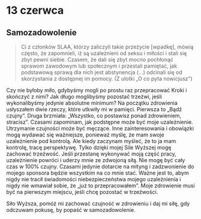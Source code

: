 
# 13 czerwca

## Samozadowolenie

> Ci z członków SLAA, którzy zaliczyli takie przeżycie [wpadkę], mówią często, że zapomnieli, iż są uzależnieni od seksu i miłości i stali się zbyt pewni siebie. Czasem, że dali się zbyt mocno pochłonąć sprawom zawodowym lub społecznym i przestali pamiętać, jak podstawową sprawą dla nich jest abstynencja (...) odcinali się od skorzystania z dostępnej im pomocy. (Z ulotki „O co pyta nowicjusz”)

Czy nie byłoby miło, gdybyśmy mogli po prostu raz przepracować Kroki i skończyć z nimi? Jak długo moglibyśmy pozostać trzeźwi, jeśli wykonalibyśmy jedynie absolutne minimum? Na początku zdrowienia usłyszałem dwie rzeczy, które utkwiły mi w pamięci. Pierwsza to „Bądź czujny”. Druga brzmiała: „Wszystko, co postawisz ponad zdrowieniem, stracisz”. Czasami zapominam, jak podstępne może być moje uzależnienie. Utrzymanie czujności może być męczące. Inne zainteresowania i obowiązki mogą wydawać się ważniejsze, ponieważ myślę, że mam swoje uzależnienie pod kontrolą. Ale kiedy zaczynam myśleć, że to ja mam kontrolę, tracę perspektywę. Tylko dzięki mojej Sile Wyższej mogę zachować trzeźwość. Jeśli przestanę wykonywać moją część pracy, uzależnienie powróci i uderzy mnie ze zdwojoną siłą. Nie mogę być cały czas w 100% czujny. Czasami jedynie dotarcie na mityng i zadzwonienie do mojego sponsora będzie wszystkim na co mnie stać. Ważne jest to, abym nigdy nie tracił świadomości niebezpieczeństwa mojego uzależnienia i nigdy nie wmawiał sobie, że „już to przepracowałem”. Moje zdrowienie musi być na pierwszym miejscu, jeśli chcę pozostać w trzeźwości.

Siło Wyższa, pomóż mi zachować czujność w zdrowieniu i daj mi siłę, gdy odczuwam pokusę, by popaść w samozadowolenie.
